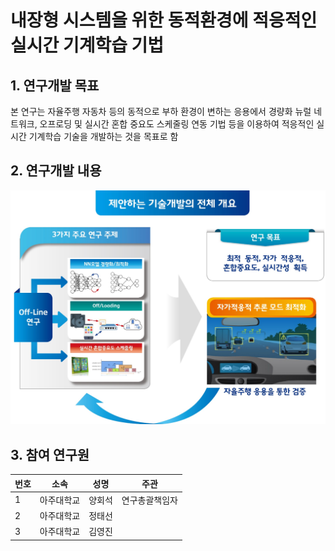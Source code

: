 # 내장형 시스템을 위한 동적환경에 적응적인 실시간 기계학습 기법

## 1. 연구개발 목표
본 연구는 자율주행 자동차 등의 동적으로 부하 환경이 변하는 응용에서 경량화 뉴럴 네트워크, 오프로딩 및 실시간 혼합 중요도 스케줄링 연동 기법 등을 이용하여 적응적인 실시간 기계학습 기술을 개발하는 것을 목표로 함

## 2. 연구개발 내용
<img src = https://github.com/hyang99/Adaptive-real-time-machine-learning-technique/blob/master/pics/%E1%84%80%E1%85%B3%E1%84%85%E1%85%B5%E1%86%B72.png>  

## 3. 참여 연구원

번호  |  소속  |  성명  |  주관
------|---------------------|-----------------------|------------------
1     |  아주대학교                |  양회석                  |  연구총괄책임자
2     |  아주대학교                |  정태선                 |  
3     |  아주대학교                |  김영진                 |  

